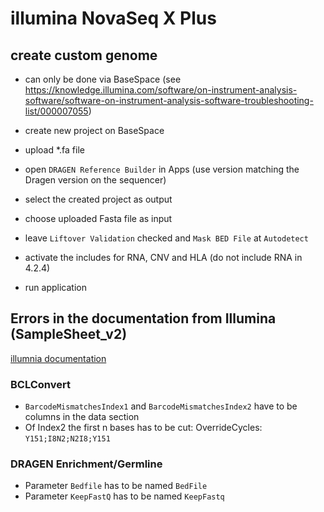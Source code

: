 # illumina NovaSeq X Plus

## create custom genome

- can only be done via BaseSpace (see https://knowledge.illumina.com/software/on-instrument-analysis-software/software-on-instrument-analysis-software-troubleshooting-list/000007055)

- create new project on BaseSpace
- upload *.fa file
- open `DRAGEN Reference Builder` in Apps (use version matching the Dragen version on the sequencer)
- select the created project as output
- choose uploaded Fasta file as input
- leave `Liftover Validation` checked and `Mask BED File` at `Autodetect`
- activate the includes for RNA, CNV and HLA (do not include RNA in 4.2.4)
- run application 


## Errors in the documentation from Illumina (SampleSheet_v2)
[illumnia documentation](https://support-docs.illumina.com/SHARE/SampleSheetv2/Content/SHARE/SampleSheetv2/Settings_fNV_mX.htm)

### BCLConvert
- `BarcodeMismatchesIndex1` and `BarcodeMismatchesIndex2` have to be columns in the data section
- Of Index2 the first n bases has to be cut: OverrideCycles: `Y151;I8N2;N2I8;Y151`

### DRAGEN Enrichment/Germline
- Parameter `Bedfile` has to be named `BedFile`
- Parameter `KeepFastQ` has to be named `KeepFastq`